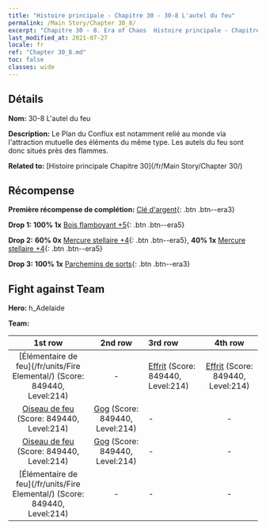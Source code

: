 ```yaml
---
title: "Histoire principale - Chapitre 30 - 30-8 L'autel du feu"
permalink: /Main Story/Chapter 30_8/
excerpt: "Chapitre 30 - 8. Era of Chaos  Histoire principale - Chapitre 30_8. 30-8 L'autel du feu"
last_modified_at: 2021-07-27
locale: fr
ref: "Chapter 30_8.md"
toc: false
classes: wide
---
```


## Détails

 **Nom:** 30-8 L'autel du feu

 **Description:** Le Plan du Conflux est notamment relié au monde via l'attraction mutuelle des éléments du même type. Les autels du feu sont donc situés près des flammes.

 **Related to:** [Histoire principale Chapitre 30](/fr/Main Story/Chapter 30/)

## Récompense

 **Première récompense de complétion:** [Clé d'argent](/ItemsFR/con_693/){: .btn .btn--era3}

 **Drop 1:** **100% 1x** [Bois flamboyant +5](/ItemsFR/mat_97/){: .btn .btn--era5}

 **Drop 2:** **60% 0x** [Mercure stellaire +4](/ItemsFR/mat_91/){: .btn .btn--era5}, **40% 1x** [Mercure stellaire +4](/ItemsFR/mat_91/){: .btn .btn--era5}

 **Drop 3:** **100% 1x** [Parchemins de sorts](/ItemsFR/con_694/){: .btn .btn--era3}


## Fight against Team
 **Hero:** h_Adelaide

 **Team:**


  | 1st row | 2nd row | 3rd row | 4th row |
  |:----:|:----:|:----|:----:|
  | [Élémentaire de feu](/fr/units/Fire Elemental/) (Score: 849440, Level:214)  | - | [Effrit](/fr/units/Efreeti/) (Score: 849440, Level:214)  | [Effrit](/fr/units/Efreeti/) (Score: 849440, Level:214)  |
  | [Oiseau de feu](/fr/units/Firebird/) (Score: 849440, Level:214)  | [Gog](/fr/units/Gog/) (Score: 849440, Level:214)  | - | - |
  | [Oiseau de feu](/fr/units/Firebird/) (Score: 849440, Level:214)  | [Gog](/fr/units/Gog/) (Score: 849440, Level:214)  | - | - |
  | [Élémentaire de feu](/fr/units/Fire Elemental/) (Score: 849440, Level:214)  | - | - | - |


